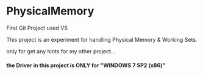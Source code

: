 # PhysicalMemory
First Git Project used VS


This project is an experiment for handling Physical Memory & Working Sets.

only for get any hints for my other project...



#### the Driver in this project is ONLY  for "WINDOWS 7 SP2 (x86)" 
